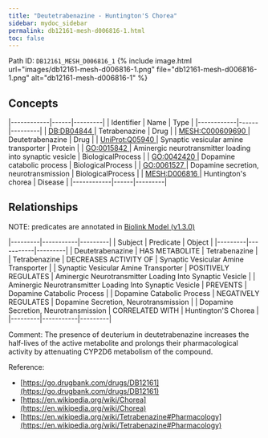 ```yaml
---
title: "Deutetrabenazine - Huntington'S Chorea"
sidebar: mydoc_sidebar
permalink: db12161-mesh-d006816-1.html
toc: false 
---
```



Path ID: `DB12161_MESH_D006816_1`
{% include image.html url="images/db12161-mesh-d006816-1.png" file="db12161-mesh-d006816-1.png" alt="db12161-mesh-d006816-1" %}

## Concepts

|------------|------|---------|
| Identifier | Name | Type    |
|------------|------|---------|
| <a href="https://identifiers.org/DB:DB04844">DB:DB04844 </a> | Tetrabenazine | Drug |
| <a href="https://identifiers.org/MESH:C000609690">MESH:C000609690 </a> | Deutetrabenazine | Drug |
| <a href="https://identifiers.org/UniProt:Q05940">UniProt:Q05940 </a> | Synaptic vesicular amine transporter | Protein |
| <a href="https://identifiers.org/GO:0015842">GO:0015842 </a> | Aminergic neurotransmitter loading into synaptic vesicle | BiologicalProcess |
| <a href="https://identifiers.org/GO:0042420">GO:0042420 </a> | Dopamine catabolic process | BiologicalProcess |
| <a href="https://identifiers.org/GO:0061527">GO:0061527 </a> | Dopamine secretion, neurotransmission | BiologicalProcess |
| <a href="https://identifiers.org/MESH:D006816">MESH:D006816 </a> | Huntington's chorea | Disease |
|------------|------|---------|

## Relationships


NOTE: predicates are annotated in <a href="https://github.com/biolink/biolink-model/releases/tag/v1.3.0">Biolink Model (v1.3.0)</a>

|---------|-----------|---------|
| Subject | Predicate | Object  |
|---------|-----------|---------|
| Deutetrabenazine | HAS METABOLITE | Tetrabenazine |
| Tetrabenazine | DECREASES ACTIVITY OF | Synaptic Vesicular Amine Transporter |
| Synaptic Vesicular Amine Transporter | POSITIVELY REGULATES | Aminergic Neurotransmitter Loading Into Synaptic Vesicle |
| Aminergic Neurotransmitter Loading Into Synaptic Vesicle | PREVENTS | Dopamine Catabolic Process |
| Dopamine Catabolic Process | NEGATIVELY REGULATES | Dopamine Secretion, Neurotransmission |
| Dopamine Secretion, Neurotransmission | CORRELATED WITH | Huntington'S Chorea |
|---------|-----------|---------|

Comment: The presence of deuterium in deutetrabenazine increases the half-lives of the active metabolite and prolongs their pharmacological activity by attenuating CYP2D6 metabolism of the compound.

Reference: 
  - [https://go.drugbank.com/drugs/DB12161](https://go.drugbank.com/drugs/DB12161)
  - [https://en.wikipedia.org/wiki/Chorea](https://en.wikipedia.org/wiki/Chorea)
  - [https://en.wikipedia.org/wiki/Tetrabenazine#Pharmacology](https://en.wikipedia.org/wiki/Tetrabenazine#Pharmacology)
